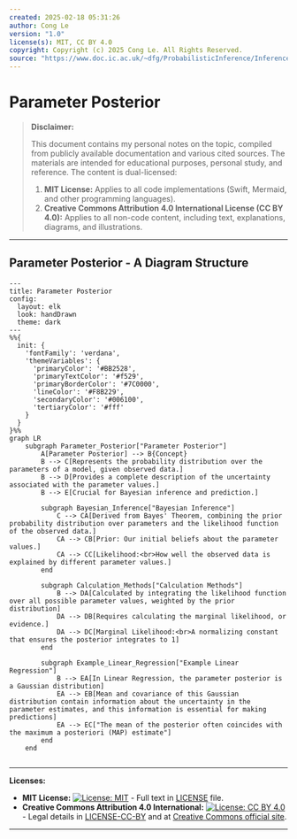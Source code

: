 ```yaml
---
created: 2025-02-18 05:31:26
author: Cong Le
version: "1.0"
license(s): MIT, CC BY 4.0
copyright: Copyright (c) 2025 Cong Le. All Rights Reserved.
source: "https://www.doc.ic.ac.uk/~dfg/ProbabilisticInference/InferenceAndMachineLearningNotes.pdf"
---
```




# Parameter Posterior
> **Disclaimer:**
>
> This document contains my personal notes on the topic,
> compiled from publicly available documentation and various cited sources.
> The materials are intended for educational purposes, personal study, and reference.
> The content is dual-licensed:
> 1. **MIT License:** Applies to all code implementations (Swift, Mermaid, and other programming languages).
> 2. **Creative Commons Attribution 4.0 International License (CC BY 4.0):** Applies to all non-code content, including text, explanations, diagrams, and illustrations.
---


## Parameter Posterior - A Diagram Structure


```mermaid
---
title: Parameter Posterior
config:
  layout: elk
  look: handDrawn
  theme: dark
---
%%{
  init: {
    'fontFamily': 'verdana',
    'themeVariables': {
      'primaryColor': '#BB2528',
      'primaryTextColor': '#f529',
      'primaryBorderColor': '#7C0000',
      'lineColor': '#F8B229',
      'secondaryColor': '#006100',
      'tertiaryColor': '#fff'
    }
  }
}%%
graph LR
    subgraph Parameter_Posterior["Parameter Posterior"]
        A[Parameter Posterior] --> B{Concept}
        B --> C[Represents the probability distribution over the parameters of a model, given observed data.]
        B --> D[Provides a complete description of the uncertainty associated with the parameter values.]
        B --> E[Crucial for Bayesian inference and prediction.]
        
        subgraph Bayesian_Inference["Bayesian Inference"]
            C --> CA[Derived from Bayes' Theorem, combining the prior probability distribution over parameters and the likelihood function of the observed data.]
            CA --> CB[Prior: Our initial beliefs about the parameter values.]
            CA --> CC[Likelihood:<br>How well the observed data is explained by different parameter values.]
        end
        
        subgraph Calculation_Methods["Calculation Methods"]
            B --> DA[Calculated by integrating the likelihood function over all possible parameter values, weighted by the prior distribution]
            DA --> DB[Requires calculating the marginal likelihood, or evidence.]
            DA --> DC[Marginal Likelihood:<br>A normalizing constant that ensures the posterior integrates to 1]
        end
        
        subgraph Example_Linear_Regression["Example Linear Regression"]
            B --> EA[In Linear Regression, the parameter posterior is a Gaussian distribution]
            EA --> EB[Mean and covariance of this Gaussian distribution contain information about the uncertainty in the parameter estimates, and this information is essential for making predictions]
            EA --> EC["The mean of the posterior often coincides with the maximum a posteriori (MAP) estimate"]
        end
    end
    
```




---
**Licenses:**

- **MIT License:**  [![License: MIT](https://img.shields.io/badge/License-MIT-yellow.svg)](LICENSE) - Full text in [LICENSE](LICENSE) file.
- **Creative Commons Attribution 4.0 International:** [![License: CC BY 4.0](https://licensebuttons.net/l/by/4.0/88x31.png)](LICENSE-CC-BY) - Legal details in [LICENSE-CC-BY](LICENSE-CC-BY) and at [Creative Commons official site](http://creativecommons.org/licenses/by/4.0/).

---